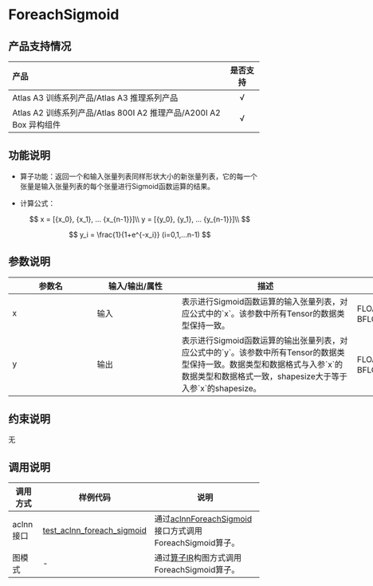 # ForeachSigmoid

## 产品支持情况

|产品             |  是否支持  |
|:-------------------------|:----------:|
|  <term>Atlas A3 训练系列产品/Atlas A3 推理系列产品</term>   |     √    |
|  <term>Atlas A2 训练系列产品/Atlas 800I A2 推理产品/A200I A2 Box 异构组件</term>     |     √    |

## 功能说明

- 算子功能：返回一个和输入张量列表同样形状大小的新张量列表，它的每一个张量是输入张量列表的每个张量进行Sigmoid函数运算的结果。

- 计算公式：

  $$
  x = [{x_0}, {x_1}, ... {x_{n-1}}]\\
  y = [{y_0}, {y_1}, ... {y_{n-1}}]\\
  $$ 

  $$
  y_i = \frac{1}{1+e^{-x_i}} (i=0,1,...n-1)
  $$

## 参数说明

<table style="undefined;table-layout: fixed; width: 1005px"><colgroup>
  <col style="width: 170px">
  <col style="width: 170px">
  <col style="width: 352px">
  <col style="width: 213px">
  <col style="width: 100px">
  </colgroup>
  <thead>
    <tr>
      <th>参数名</th>
      <th>输入/输出/属性</th>
      <th>描述</th>
      <th>数据类型</th>
      <th>数据格式</th>
    </tr></thead>
  <tbody>
    <tr>
      <td>x</td>
      <td>输入</td>
      <td>表示进行Sigmoid函数运算的输入张量列表，对应公式中的`x`。该参数中所有Tensor的数据类型保持一致。</td>
      <td>FLOAT32、FLOAT16、BFLOAT16</td>
      <td>ND</td>
    </tr>
    <tr>
      <td>y</td>
      <td>输出</td>
      <td>表示进行Sigmoid函数运算的输出张量列表，对应公式中的`y`。该参数中所有Tensor的数据类型保持一致。数据类型和数据格式与入参`x`的数据类型和数据格式一致，shapesize大于等于入参`x`的shapesize。</td>
      <td>FLOAT32、FLOAT16、BFLOAT16</td>
      <td>ND</td>
    </tr>
  </tbody></table>

## 约束说明

无

## 调用说明

| 调用方式   | 样例代码           | 说明                                         |
| ---------------- | --------------------------- | --------------------------------------------------- |
| aclnn接口  | [test_aclnn_foreach_sigmoid](examples/test_aclnn_foreach_sigmoid.cpp) | 通过[aclnnForeachSigmoid](docs/aclnnForeachSigmoid.md)接口方式调用ForeachSigmoid算子。 |
| 图模式 | -  | 通过[算子IR](op_graph/foreach_sigmoid_proto.h)构图方式调用ForeachSigmoid算子。         |

<!--[test_geir_foreach_sigmoid](examples/test_geir_foreach_sigmoid.cpp)-->